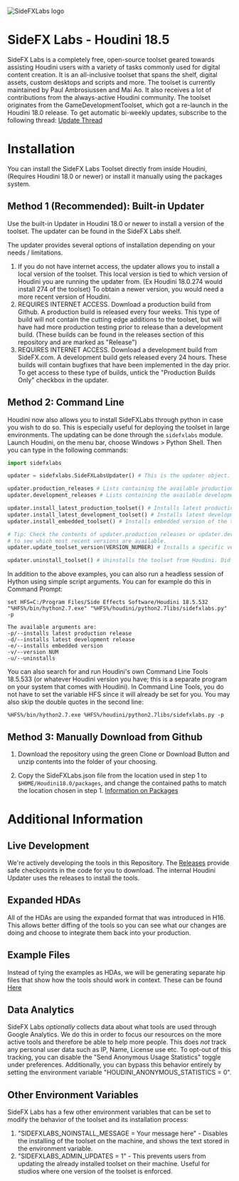 ![SideFXLabs logo](https://github.com/sideeffects/SideFXLabs/blob/Development/help/icons/sidefxlabs_full.png)
# SideFX Labs - Houdini 18.5

SideFX Labs is a completely free, open-source toolset geared towards assisting Houdini users with a variety of tasks commonly used for digital content creation. It is an all-inclusive toolset that spans the shelf, digital assets, custom desktops and scripts and more. The toolset is currently maintained by Paul Ambrosiussen and Mai Ao. It also receives a lot of contributions from the always-active Houdini community. The toolset originates from the GameDevelopmentToolset, which got a re-launch in the Houdini 18.0 release. To get automatic bi-weekly updates, subscribe to the following thread: [Update Thread](https://www.sidefx.com/forum/topic/70854/)

# Installation

You can install the SideFX Labs Toolset directly from inside Houdini, (Requires Houdini 18.0 or newer) or install it manually using the packages system.

## Method 1 (Recommended): Built-in Updater

Use the built-in Updater in Houdini 18.0 or newer to install a version of the toolset. The updater can be found in the SideFX Labs shelf.

The updater provides several options of installation depending on your needs / limitations.
1. If you do not have internet access, the updater allows you to install a local version of the toolset. This local version is tied to which version of Houdini you are running the updater from. (Ex Houdini 18.0.274 would install 274 of the toolset) To obtain a newer version, you would need a more recent version of Houdini.
2. REQUIRES INTERNET ACCESS. Download a production build from Github. A production build is released every four weeks. This type of build will not contain the cutting edge additions to the toolset, but will have had more production testing prior to release than a development build. (These builds can be found in the releases section of this repository and are marked as "Release")
3. REQUIRES INTERNET ACCESS. Download a development build from SideFX.com. A development build gets released every 24 hours. These builds will contain bugfixes that have been implemented in the day prior. To get access to these type of builds, untick the "Production Builds Only" checkbox in the updater. 

## Method 2: Command Line
Houdini now also allows you to install SideFXLabs through python in case you wish to do so. This is especially useful for deploying the toolset in large environments. The updating can be done through the `sidefxlabs` module. Launch Houdini, on the menu bar, choose Windows > Python Shell. Then you can type in the following commands:

```python
import sidefxlabs

updater = sidefxlabs.SideFXLabsUpdater() # This is the updater object.

updater.production_releases # Lists containing the available production releases
updater.development_releases # Lists containing the available development releases

updater.install_latest_production_toolset() # Installs latest production build from sidefx.com
updater.install_latest_development_toolset() # Installs latest development build from sidefx.com
updater.install_embedded_toolset() # Installs embedded version of the toolset. No internet required.

# Tip: Check the contents of updater.production_releases or updater.development_releases
# to see which most recent versions are available.
updater.update_toolset_version(VERSION_NUMBER) # Installs a specific version, e.g., '18.5.533'

updater.uninstall_toolset() # Uninstalls the toolset from Houdini. Did we do something wrong? :(
```

In addition to the above examples, you can also run a headless session of Hython using simple script arguments.
You can for example do this in Command Prompt:

```
set HFS=C:/Program Files/Side Effects Software/Houdini 18.5.532
"%HFS%/bin/hython2.7.exe" "%HFS%/houdini/python2.7libs/sidefxlabs.py" -p

The available arguments are:
-p/--installs latest production release 
-d/--installs latest development release
-e/--installs embedded version
-v/--version NUM 
-u/--uninstalls
```

You can also search for and run Houdini's own Command Line Tools 18.5.533 (or whatever Houdini version you have; this is a separate program on your system that comes with Houdini). In Command Line Tools, you do not have to set the variable HFS since it will already be set for you. You may also skip the double quotes in the second line:

```
%HFS%/bin/hython2.7.exe %HFS%/houdini/python2.7libs/sidefxlabs.py -p
```

## Method 3: Manually Download from Github

1. Download the repository using the green Clone or Download Button and unzip contents into the folder of your choosing.

2. Copy the SideFXLabs.json file from the location used in step 1 to `$HOME/Houdini18.0/packages`, and change the contained paths to match the location chosen in step 1. [Information on Packages](https://www.sidefx.com/docs/houdini/ref/plugins.html)


# Additional Information

## Live Development
We're actively developing the tools in this Repository. The [Releases](https://github.com/sideeffects/SideFXLabs/releases) provide safe checkpoints in the code for you to download. The internal Houdini Updater uses the releases to install the tools.  

## Expanded HDAs
All of the HDAs are using the expanded format that was introduced in H16. This allows better diffing of the tools so you can see what our changes are doing and choose to integrate them back into your production.

## Example Files
Instead of tying the examples as HDAs, we will be generating separate hip files that show how the tools should work in context. These can be found [Here](https://github.com/sideeffects/SideFXLabs/tree/Development/hip)

## Data Analytics
SideFX Labs *optionally* collects data about what tools are used through Google Analytics. We do this in order to focus our resources on the more active tools and therefore be able to help more people. This does *not* track any personal user data such as IP, Name, License use etc. To opt-out of this tracking, you can disable the "Send Anonymous Usage Statistics" toggle under preferences. Additionally, you can bypass this behavior entirely by setting the environment variable "HOUDINI_ANONYMOUS_STATISTICS = 0".

## Other Environment Variables
SideFX Labs has a few other environment variables that can be set to modify the behavior of the toolset and its installation process:
1. "SIDEFXLABS_NOINSTALL_MESSAGE = Your message here" - Disables the installing of the toolset on the machine, and shows the text stored in the environment variable.
2. "SIDEFXLABS_ADMIN_UPDATES = 1" - This prevents users from updating the already installed toolset on their machine. Useful for studios where one version of the toolset is enforced.


